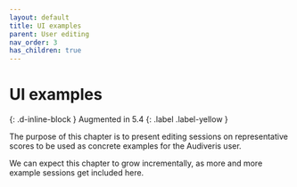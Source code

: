 ```yaml
---
layout: default
title: UI examples
parent: User editing
nav_order: 3
has_children: true
---
```

# UI examples
{: .d-inline-block }
Augmented in 5.4
{: .label .label-yellow }

The purpose of this chapter is to present editing sessions on representative scores to be used as concrete examples for the Audiveris user.

We can expect this chapter to grow incrementally, as more and more example sessions get included here.